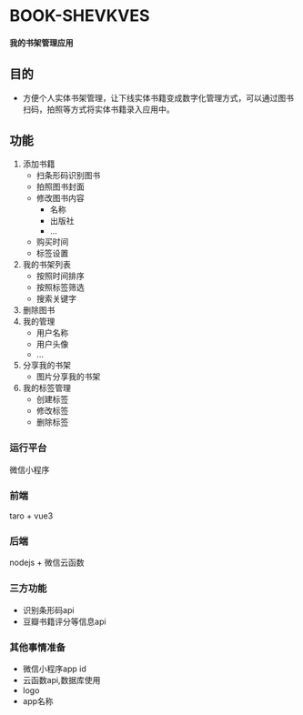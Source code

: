 # BOOK-SHEVKVES

#### 我的书架管理应用
## 目的
- 方便个人实体书架管理，让下线实体书籍变成数字化管理方式，可以通过图书扫码，拍照等方式将实体书籍录入应用中。

## 功能
1. 添加书籍
    - 扫条形码识别图书
    - 拍照图书封面
    - 修改图书内容
      - 名称
      - 出版社
      - ...
    - 购买时间
    - 标签设置
2. 我的书架列表
   - 按照时间排序
   - 按照标签筛选
   - 搜索关键字
3. 删除图书
4. 我的管理
   - 用户名称
   - 用户头像
   - ...
5. 分享我的书架
   - 图片分享我的书架
6. 我的标签管理
   - 创建标签
   - 修改标签
   - 删除标签

### 运行平台
微信小程序 
### 前端
taro + vue3
### 后端
nodejs + 微信云函数
### 三方功能
- 识别条形码api
- 豆瓣书籍评分等信息api

### 其他事情准备
- 微信小程序app id 
- 云函数api,数据库使用
- logo
- app名称
